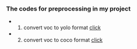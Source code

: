 ### The codes for preprocessing in my project
- 1. convert voc to yolo format [click](https://github.com/Sangh0/Obstacle-Detection/blob/main/preprocessing/convert_voc2yolo.py)  
- 2. convert voc to coco format [click]() 
